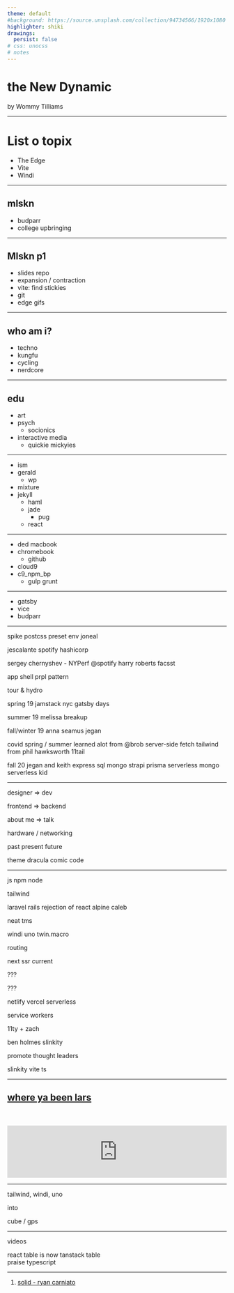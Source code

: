 ```yaml
---
theme: default
#background: https://source.unsplash.com/collection/94734566/1920x1080
highlighter: shiki
drawings:
  persist: false
# css: unocss
# notes
---
```


# the New Dynamic

by Wommy Tilliams

<!--
The last comment block of each slide will be treated as slide notes. It will be visible and editable in Presenter Mode along with the slide. [Read more in the docs](https://sli.dev/guide/syntax.html#notes)
-->

---

# List o topix

- The Edge
- Vite
- Windi

---

## mlskn

- budparr
- college upbringing

---

## Mlskn p1

- slides repo
- expansion / contraction
- vite: find stickies
- git
- edge gifs

---

## who am i?

- techno
- kungfu
- cycling
- nerdcore

---

## edu

- art
- psych
  - socionics
- interactive media
  - quickie mickyies

---

- ism
- gerald
  - wp
- mixture
- jekyll
  - haml
  - jade
    - pug
  - react

---

- ded macbook
- chromebook
  - github
- cloud9
- c9_npm_bp
  - gulp grunt

---

- gatsby
- vice
- budparr

<!-- take a minute to thank budparr -->

---

spike
postcss preset env
joneal

jescalante
  spotify
  hashicorp

sergey chernyshev - NYPerf
  @spotify
    harry roberts
      facsst

app shell
prpl pattern

tour & hydro

spring 19
  jamstack nyc
  gatsby days

summer 19
  melissa breakup

fall/winter 19
  anna
  seamus
  jegan

covid spring / summer
  learned alot from @brob
    server-side fetch
  tailwind from phil hawksworth
    11tail

fall 20
  jegan and keith
    express
    sql
    mongo
    strapi
    prisma
    serverless
      mongo serverless kid

---

designer => dev

frontend => backend

about me => talk

hardware / networking

past present future

theme
  dracula
  comic code

---

js
  npm
  node

tailwind

laravel
rails
  rejection of react
alpine
  caleb

neat
tms

windi
uno
  twin.macro

routing

next ssr
  current

???

???

netlify
vercel
  serverless

service workers

11ty + zach

ben holmes slinkity

promote thought leaders

slinkity 
  vite ts

---

## [where ya been lars](https://mclars.bandcamp.com/track/where-ya-been-lars-ii)

<br>
<br>

<iframe style="border: 0; width: 100%; height: 120px;" src="https://bandcamp.com/EmbeddedPlayer/album=898174936/size=large/bgcol=ffffff/linkcol=0687f5/tracklist=false/artwork=small/track=2809625709/transparent=true/" seamless><a href="https://mclars.bandcamp.com/album/the-zombie-dinosaur-lp">The Zombie Dinosaur LP by MC Lars</a></iframe>

---

tailwind, windi, uno

into 

cube / gps

---

videos

<!-- 
  <script type="module" src="https://cdn.jsdelivr.net/npm/@justinribeiro/lite-youtube@1.3.2/lite-youtube.js"></script>
  <lite-youtube videoid="O4IWJcafX8c"></lite-youtube>
-->

<Youtube id="O4IWJcafX8c" />

react table is now tanstack table  
praise typescript 


---

1. [solid - ryan carniato](https://www.youtube.com/c/RyanCarniato9)




















